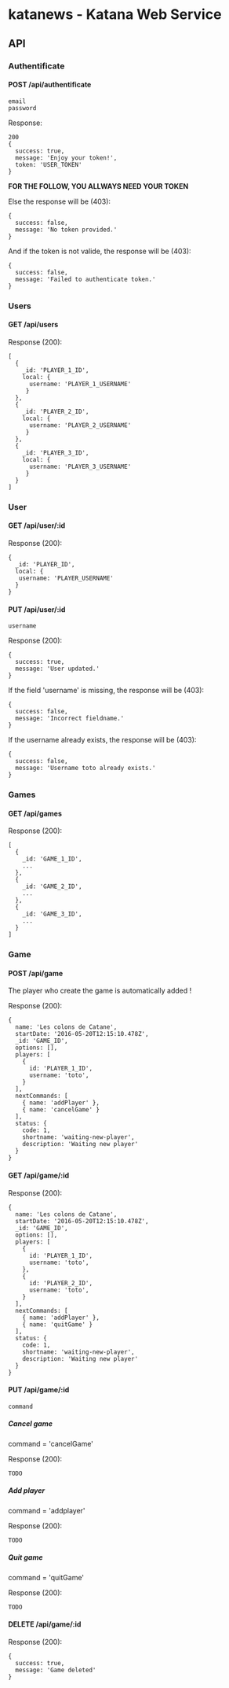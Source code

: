 # katanews - Katana Web Service

## API


### Authentificate

#### POST /api/authentificate

	email
	password
	
Response:

	200
	{
	  success: true,
	  message: 'Enjoy your token!',
	  token: 'USER_TOKEN'
	}
	
__FOR THE FOLLOW, YOU ALLWAYS NEED YOUR TOKEN__

Else the response will be (403):

	{ 
	  success: false, 
	  message: 'No token provided.' 
	}
	
And if the token is not valide, the response will be (403): 

	{
	  success: false,
	  message: 'Failed to authenticate token.'
	}
	
### Users

#### GET /api/users
	
Response (200):

	[
	  {
	    _id: 'PLAYER_1_ID',
	    local: {
	      username: 'PLAYER_1_USERNAME'
		 }
	  },
	  {
	    _id: 'PLAYER_2_ID',
	    local: {
	      username: 'PLAYER_2_USERNAME'
		 }
	  },
	  {
	    _id: 'PLAYER_3_ID',
	    local: {
	      username: 'PLAYER_3_USERNAME'
		 }
	  }
	]

### User

#### GET /api/user/:id

Response (200):

	{
	  _id: 'PLAYER_ID',
	  local: {
	   username: 'PLAYER_USERNAME'
	  }
	}

#### PUT /api/user/:id

	username

Response (200):

	{ 
	  success: true, 
	  message: 'User updated.'
	}

If the field 'username' is missing, the response will be (403):

	{ 
	  success: false, 
	  message: 'Incorrect fieldname.' 
	}
      
If the username already exists, the response will be (403):

	{
	  success: false,
	  message: 'Username toto already exists.'
	}
	

### Games

#### GET /api/games

Response (200):

	[
	  {
	    _id: 'GAME_1_ID',
	    ...
	  },
	  {
	    _id: 'GAME_2_ID',
	    ...
	  },
	  {
	    _id: 'GAME_3_ID',
	    ...
	  }
	]

### Game

#### POST /api/game

The player who create the game is automatically added !

Response (200):

	{
	  name: 'Les colons de Catane',
	  startDate: '2016-05-20T12:15:10.478Z',
	  _id: 'GAME_ID',
	  options: [],
	  players: [
	    {
	      id: 'PLAYER_1_ID',
	      username: 'toto',
	    }
	  ],
	  nextCommands: [
	    { name: 'addPlayer' },
	    { name: 'cancelGame' }
	  ],
	  status: {
	    code: 1,
	    shortname: 'waiting-new-player',
	    description: 'Waiting new player'
	  }
	}

#### GET /api/game/:id

Response (200):

	{
	  name: 'Les colons de Catane',
	  startDate: '2016-05-20T12:15:10.478Z',
	  _id: 'GAME_ID',
	  options: [],
	  players: [
	    {
	      id: 'PLAYER_1_ID',
	      username: 'toto',
	    },
	    {
	      id: 'PLAYER_2_ID',
	      username: 'toto',
	    }
	  ],
	  nextCommands: [
	    { name: 'addPlayer' },
	    { name: 'quitGame' }
	  ],
	  status: {
	    code: 1,
	    shortname: 'waiting-new-player',
	    description: 'Waiting new player'
	  }
	}

#### PUT /api/game/:id

	command
	
	
##### Cancel game

command = 'cancelGame'

Response (200):

	TODO
	
##### Add player

command = 'addplayer'

Response (200):

	TODO
	
##### Quit game

command = 'quitGame'

Response (200):

	TODO
	
	

#### DELETE /api/game/:id

Response (200):
	
	{
	  success: true,
	  message: 'Game deleted'
	}
